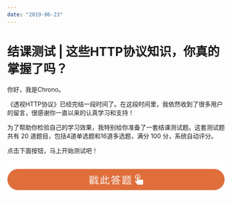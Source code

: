 ```yaml
---
date: "2019-06-23"
---  
```

      
# 结课测试 | 这些HTTP协议知识，你真的掌握了吗？
你好，我是Chrono。

《透视HTTP协议》已经完结一段时间了。在这段时间里，我依然收到了很多用户的留言，很感谢你一直以来的认真学习和支持！

为了帮助你检验自己的学习效果，我特别给你准备了一套结课测试题。这套测试题共有 20 道题目，包括4道单选题和16道多选题，满分 100 分，系统自动评分。

点击下面按钮，马上开始测试吧！

[![](./httpsstatic001geekbangorgresourceimage28a428d1be62669b4f3cc01c36466bf811a4.png)](http://time.geekbang.org/quiz/intro?act_id=118&exam_id=254)

<!-- [[[read_end]]] -->